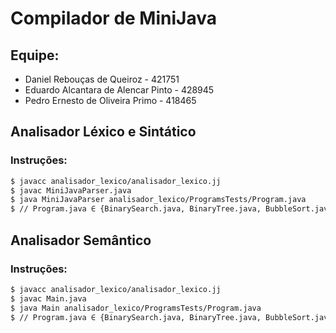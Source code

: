 # Compilador de MiniJava

## Equipe:
- Daniel Rebouças de Queiroz - 421751 
- Eduardo Alcantara de Alencar Pinto - 428945
- Pedro Ernesto de Oliveira Primo - 418465

## Analisador Léxico e Sintático
### Instruções:

```sh
$ javacc analisador_lexico/analisador_lexico.jj
$ javac MiniJavaParser.java
$ java MiniJavaParser analisador_lexico/ProgramsTests/Program.java
$ // Program.java ∈ {BinarySearch.java, BinaryTree.java, BubbleSort.java, Factorial.java, LinearSearch.java, LinkedList.java, QuickSort.java, TreeVisitor.java} 
```

## Analisador Semântico
### Instruções:

```sh
$ javacc analisador_lexico/analisador_lexico.jj
$ javac Main.java
$ java Main analisador_lexico/ProgramsTests/Program.java
$ // Program.java ∈ {BinarySearch.java, BinaryTree.java, BubbleSort.java, Factorial.java, LinearSearch.java, LinkedList.java, QuickSort.java, TreeVisitor.java} 
```

